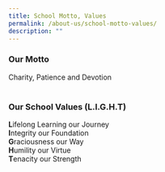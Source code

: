 ```yaml
---
title: School Motto, Values
permalink: /about-us/school-motto-values/
description: ""
---
```

### Our Motto

Charity, Patience and Devotion  
   

### Our School Values (L.I.G.H.T)

**L**ifelong Learning our Journey   
**I**ntegrity our Foundation  
**G**raciousness our Way   
**H**umility our Virtue  
**T**enacity our Strength